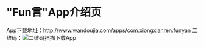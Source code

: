 # "Fun言"App介绍页 
App下载地址：http://www.wandoujia.com/apps/com.xiongxianren.funyan
二维码：![二维码扫描下载App](http://www.wandoujia.com/qr?s=5&c=http://www.wandoujia.com/apps/com.xiongxianren.funyan)
